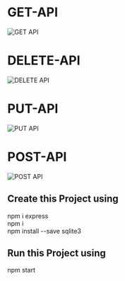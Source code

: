 # GET-API
![GET API](https://github.com/user-attachments/assets/be57daf1-db09-4bb5-91b2-bdbe2b16eec9)

# DELETE-API
![DELETE API](https://github.com/user-attachments/assets/fad149a8-f9c8-43c1-8a2f-30e46958abcd)

# PUT-API
![PUT API](https://github.com/user-attachments/assets/6cd66eab-db32-461a-a2ae-2d615665e0ff)

# POST-API
![POST API](https://github.com/user-attachments/assets/8c432796-e920-40ba-b811-9b350e4a7bfe)

## Create this Project using 
npm i express <br>
npm i <br>
npm install --save sqlite3 

## Run this Project using 
npm start 
